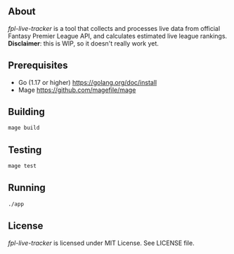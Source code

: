 ## About
*fpl-live-tracker* is a tool that collects and processes live data from official Fantasy Premier League API, and calculates estimated live league rankings.  
**Disclaimer**: this is WIP, so it doesn't really work yet.

## Prerequisites
* Go (1.17 or higher) https://golang.org/doc/install
* Mage https://github.com/magefile/mage

## Building
```sh
mage build
```

## Testing
```sh
mage test
```

## Running
```sh
./app
```

## License
*fpl-live-tracker* is licensed under MIT License. See LICENSE file.
